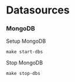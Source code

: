 # Datasources

### MongoDB

Setup MongoDB
```shell
make start-dbs
```

Stop MongoDB
```shell
make stop-dbs
```
